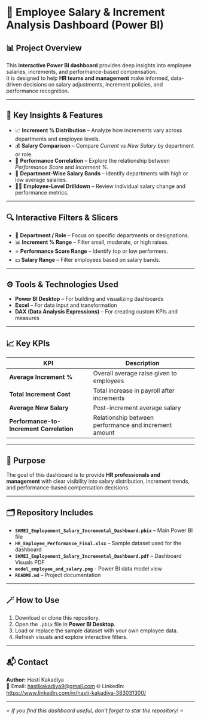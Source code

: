 # 💼 Employee Salary & Increment Analysis Dashboard (Power BI)

## 📊 Project Overview
This **interactive Power BI dashboard** provides deep insights into employee salaries, increments, and performance-based compensation.  
It is designed to help **HR teams and management** make informed, data-driven decisions on salary adjustments, increment policies, and performance recognition.

---

## 🎯 Key Insights & Features
- 📈 **Increment % Distribution** – Analyze how increments vary across departments and employee levels.  
- 💰 **Salary Comparison** – Compare *Current vs New Salary* by department or role.  
- 🧠 **Performance Correlation** – Explore the relationship between *Performance Score* and *Increment %*.  
- 🏢 **Department-Wise Salary Bands** – Identify departments with high or low average salaries.  
- 👩‍💼 **Employee-Level Drilldown** – Review individual salary change and performance metrics.  

---

## 🔍 Interactive Filters & Slicers
- 🏢 **Department / Role** – Focus on specific departments or designations.  
- 📊 **Increment % Range** – Filter small, moderate, or high raises.  
- ⭐ **Performance Score Range** – Identify top or low performers.  
- 💵 **Salary Range** – Filter employees based on salary bands.

---

## ⚙️ Tools & Technologies Used
- **Power BI Desktop** – For building and visualizing dashboards  
- **Excel** – For data input and transformation  
- **DAX (Data Analysis Expressions)** – For creating custom KPIs and measures  

---

## 📈 Key KPIs
| KPI | Description |
|------|--------------|
| **Average Increment %** | Overall average raise given to employees |
| **Total Increment Cost** | Total increase in payroll after increments |
| **Average New Salary** | Post-increment average salary |
| **Performance-to-Increment Correlation** | Relationship between performance and increment amount |

---

## 🧠 Purpose
The goal of this dashboard is to provide **HR professionals and management** with clear visibility into salary distribution, increment trends, and performance-based compensation decisions.

---

## 🗂️ Repository Includes
- **`SKMEI_Employement_Salary_Incremental_Dashboard.pbix`** – Main Power BI file  
- **`HR_Employee_Performance_Final.xlsx`** – Sample dataset used for the dashboard  
- **`SKMEI_Employement_Salary_Incremental_Dashboard.pdf`** – Dashboard Visuals PDF
- **`model_employee_and_salary.png`** - Power BI data model view
- **`README.md`** – Project documentation  

---

## 🪄 How to Use
1. Download or clone this repository.  
2. Open the `.pbix` file in **Power BI Desktop**.  
3. Load or replace the sample dataset with your own employee data.  
4. Refresh visuals and explore interactive filters.  

---

## 📬 Contact
**Author:** Hasti Kakadiya  
📧 Email: hastikakadiya9@gmail.com 
🌐 LinkedIn: https://www.linkedin.com/in/hasti-kakadiya-383031300/

---

⭐ *If you find this dashboard useful, don’t forget to star the repository!* ⭐
